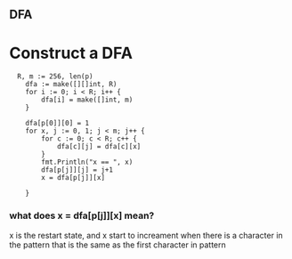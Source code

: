 ## DFA

# Construct a DFA

```
  R, m := 256, len(p)
	dfa := make([][]int, R) 
	for i := 0; i < R; i++ {
		dfa[i] = make([]int, m)
	}

	dfa[p[0]][0] = 1
	for x, j := 0, 1; j < m; j++ { 
		for c := 0; c < R; c++ {
			dfa[c][j] = dfa[c][x]
		}
		fmt.Println("x == ", x)
		dfa[p[j]][j] = j+1
		x = dfa[p[j]][x]

	}
```

### what does x = dfa[p[j]][x] mean?
x is the restart state, and x start to increament when there is a character in the pattern that is the same as the first character in pattern




